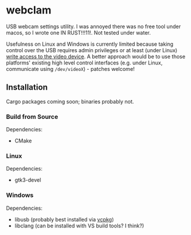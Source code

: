 # webclam
USB webcam settings utility. I was annoyed there was no free tool under macos, so I wrote one IN RUST!!!11!. Not tested under water.

Usefulness on Linux and Windows is currently limited because taking control over the USB requires admin privileges or at least (under Linux) [write access to the video device](https://stackoverflow.com/a/32022908). A better approach would be to use those platforms' existing high level control interfaces (e.g. under Linux, communicate using `/dev/videoX`) - patches welcome!


## Installation
Cargo packages coming soon; binaries probably not.

### Build from Source
Dependencies:

- CMake
### Linux
Dependencies:

- gtk3-devel

### Windows
Dependencies:

- libusb (probably best installed via [vcpkg](https://github.com/libusb/libusb/wiki/Windows#vcpkg_port))
- libclang (can be installed with VS build tools? I think?)
